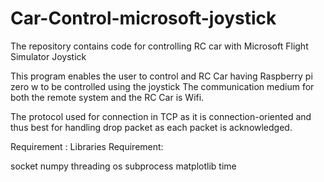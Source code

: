 # Car-Control-microsoft-joystick
The repository contains code for controlling RC car with Microsoft Flight Simulator Joystick

This program enables the user to control and RC Car having Raspberry pi zero w to be controlled using the joystick
The communication medium for both the remote system and the RC Car is Wifi. 

The protocol used for connection in TCP as it is connection-oriented and thus best for handling drop packet as each packet is acknowledged.

Requirement :
Libraries Requirement:

socket
numpy
threading 
os
subprocess
matplotlib
time
